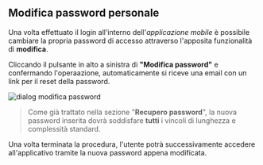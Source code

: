 ## Modifica password personale
Una volta effettuato il login all'interno dell'*applicazione mobile* è possibile cambiare la propria password di accesso attraverso l'apposita funzionalità di **modifica**. </br>

Cliccando il pulsante in alto a sinistra di **"Modifica password"** e confermando l'operaazione, automaticamente si riceve una email con un link per il reset della password.</br>

![dialog modifica password](/assets/mobile/edit_password.png)

>Come già trattato nella sezione "**Recupero password**", la nuova password inserita dovrà soddisfare **tutti** i vincoli di lunghezza e complessità standard.</br>

Una volta terminata la procedura, l'utente potrà successivamente accedere all'applicativo tramite la nuova password appena modificata.